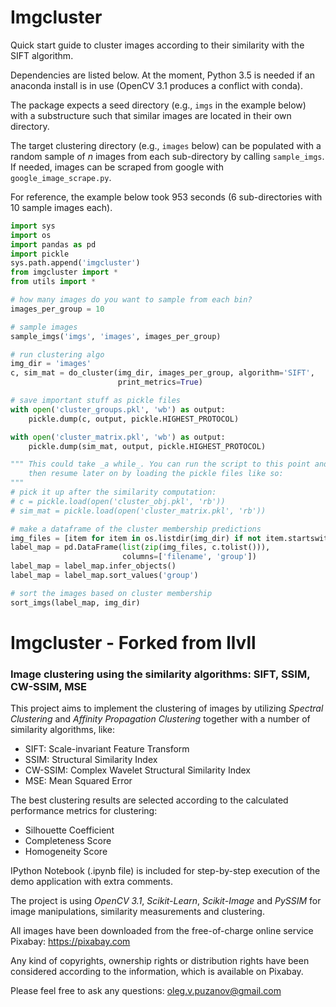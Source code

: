 # Imgcluster

Quick start guide to cluster images according to their similarity with the SIFT algorithm.

Dependencies are listed below. At the moment, Python 3.5 is needed if an anaconda install is in use (OpenCV 3.1 produces a conflict with conda).

The package expects a seed directory (e.g., `imgs` in the example below) with a substructure such that similar images are located in their own directory.

The target clustering directory (e.g., `images` below) can be populated with a random sample of *n* images from each sub-directory by calling `sample_imgs`. If needed, images can be scraped from google with `google_image_scrape.py`.

For reference, the example below took 953 seconds (6 sub-directories with 10 sample images each).

```python
import sys
import os
import pandas as pd
import pickle
sys.path.append('imgcluster')
from imgcluster import *
from utils import *

# how many images do you want to sample from each bin?
images_per_group = 10

# sample images
sample_imgs('imgs', 'images', images_per_group)

# run clustering algo
img_dir = 'images'
c, sim_mat = do_cluster(img_dir, images_per_group, algorithm='SIFT',
                        print_metrics=True)

# save important stuff as pickle files
with open('cluster_groups.pkl', 'wb') as output:
    pickle.dump(c, output, pickle.HIGHEST_PROTOCOL)

with open('cluster_matrix.pkl', 'wb') as output:
    pickle.dump(sim_mat, output, pickle.HIGHEST_PROTOCOL)

""" This could take _a while_. You can run the script to this point and 
	then resume later on by loading the pickle files like so:
"""
# pick it up after the similarity computation:
# c = pickle.load(open('cluster_obj.pkl', 'rb'))
# sim_mat = pickle.load(open('cluster_matrix.pkl', 'rb'))

# make a dataframe of the cluster membership predictions
img_files = [item for item in os.listdir(img_dir) if not item.startswith('.')]
label_map = pd.DataFrame(list(zip(img_files, c.tolist())),
                         columns=['filename', 'group'])
label_map = label_map.infer_objects()
label_map = label_map.sort_values('group')

# sort the images based on cluster membership
sort_imgs(label_map, img_dir)
```

# Imgcluster - Forked from llvll
### Image clustering using the similarity algorithms: SIFT, SSIM, CW-SSIM, MSE

This project aims to implement the clustering of images by utilizing *Spectral Clustering* and *Affinity Propagation Clustering* together with a number of similarity algorithms, like: 

 * SIFT: Scale-invariant Feature Transform
 * SSIM: Structural Similarity Index
 * CW-SSIM: Complex Wavelet Structural Similarity Index
 * MSE: Mean Squared Error

The best clustering results are selected according to the calculated performance metrics for clustering:

 * Silhouette Coefficient
 * Completeness Score
 * Homogeneity Score

IPython Notebook (.ipynb file) is included for step-by-step execution of the demo application with extra comments.

The project is using *OpenCV 3.1*, *Scikit-Learn*, *Scikit-Image* and *PySSIM* for image manipulations, similarity measurements and clustering.

All images have been downloaded from the free-of-charge online service Pixabay: https://pixabay.com

Any kind of copyrights, ownership rights or distribution rights have been considered according to the information, which
is available on Pixabay.

Please feel free to ask any questions: oleg.v.puzanov@gmail.com

